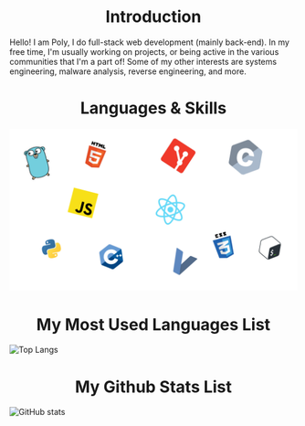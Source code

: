 
<h1 align="center">Introduction</h1>
<p >Hello! I am Poly, I do full-stack web development (mainly back-end). In my free time, I'm usually working on projects, or being active in the various communities that I'm a part of! Some of my other interests are systems engineering, malware analysis, reverse engineering, and more.</p>

<h1 align="center">Languages & Skills</h1>
<img src="images/skills&langs.png"/>
<h1 align="center">My Most Used Languages List</h1>

![Top Langs](https://github-readme-stats.vercel.app/api/top-langs/?username=PolyLmao&text_color=daf7dc&title_color=ffffff&bg_color=8e2de2,8e2de2,4a00e0)

<h1 align="center">My Github Stats List</h1>

![GitHub stats](https://github-readme-stats.vercel.app/api?username=PolyLmao&show_icons=true&title_color=ffffff&text_color=daf7dc&bg_color=8e2de2,8e2de2,4a00e0)

